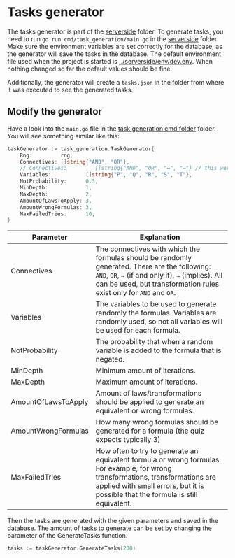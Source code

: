 # Tasks generator

The tasks generator is part of the [serverside](../serverside/) folder.
To generate tasks, you need to run `go run cmd/task_generation/main.go` in the [serverside](../serverside/) folder.
Make sure the environment variables are set correctly for the database, as the generator will save the tasks in the database.
The default environment file used when the project is started is [../serverside/env/dev.env](../serverside/env/dev.env).
When nothing changed so far the default values should be fine.

Additionally, the generator will create a `tasks.json` in the folder from where it was executed to see the generated tasks.

## Modify the generator

Have a look into the `main.go` file in the [task generation cmd folder](../serverside/cmd/task_generation/) folder.
You will see something similar like this:
```go
taskGenerator := task_generation.TaskGenerator{
	Rng:         rng,
	Connectives: []string{"AND", "OR"},
	// Connectives:         []string{"AND", "OR", "↔", "→"} // this works also but we do not have transformation rules for ↔ and → yet
	Variables:           []string{"P", "Q", "R", "S", "T"},
	NotProbability:      0.3,
	MinDepth:            1,
	MaxDepth:            2,
	AmountOfLawsToApply: 3,
	AmountWrongFormulas: 3,
	MaxFailedTries:      10,
}
```

| Parameter    | Explanation |
| -------- | ------- |
| Connectives  | The connectives with which the formulas should be randomly generated. There are the following: `AND`, `OR`, `↔` (if and only if), `→` (implies). All can be used, but transformation rules exist only for `AND` and `OR`.   |
| Variables | The variables to be used to generate randomly the formulas. Variables are randomly used, so not all variables will be used for each formula.    |
| NotProbability    | The probability that when a random variable is added to the formula that is negated.    |
| MinDepth | Minimum amount of iterations.    |
| MaxDepth    | Maximum amount of iterations.     |
| AmountOfLawsToApply    | Amount of laws/transformations should be applied to generate an equivalent or wrong formulas.     |
| AmountWrongFormulas    | How many wrong formulas should be generated for a formula (the quiz expects typically 3)     |
| MaxFailedTries    | How often to try to generate an equivalent formula or wrong formulas. For example, for wrong transformations, transformations are applied with small errors, but it is possible that the formula is still equivalent.     |

Then the tasks are generated with the given parameters and saved in the database.
The amount of tasks to generate can be set by changing the parameter of the GenerateTasks function.

```go
tasks := taskGenerator.GenerateTasks(200)
```